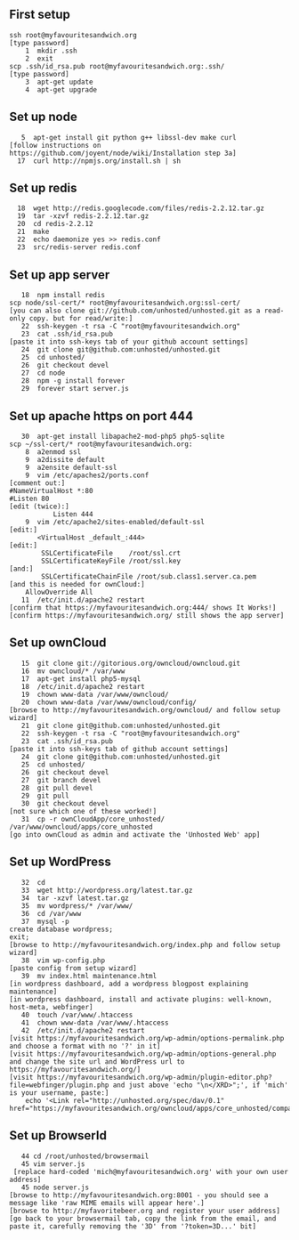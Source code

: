 First setup
-----------

    ssh root@myfavouritesandwich.org
    [type password]
        1  mkdir .ssh
        2  exit
    scp .ssh/id_rsa.pub root@myfavouritesandwich.org:.ssh/
    [type password]
        3  apt-get update
        4  apt-get upgrade


Set up node
-----------
       5  apt-get install git python g++ libssl-dev make curl
    [follow instructions on https://github.com/joyent/node/wiki/Installation step 3a]
      17  curl http://npmjs.org/install.sh | sh

Set up redis
------------
      18  wget http://redis.googlecode.com/files/redis-2.2.12.tar.gz
      19  tar -xzvf redis-2.2.12.tar.gz 
      20  cd redis-2.2.12
      21  make
      22  echo daemonize yes >> redis.conf
      23  src/redis-server redis.conf

Set up app server
-----------------
       18  npm install redis
    scp node/ssl-cert/* root@myfavouritesandwich.org:ssl-cert/
    [you can also clone git://github.com/unhosted/unhosted.git as a read-only copy. but for read/write:]
       22  ssh-keygen -t rsa -C "root@myfavouritesandwich.org"
       23  cat .ssh/id_rsa.pub 
    [paste it into ssh-keys tab of your github account settings]
       24  git clone git@github.com:unhosted/unhosted.git
       25  cd unhosted/
       26  git checkout devel
       27  cd node
       28  npm -g install forever
       29  forever start server.js

Set up apache https on port 444
-------------------------------
       30  apt-get install libapache2-mod-php5 php5-sqlite
    scp ~/ssl-cert/* root@myfavouritesandwich.org:
        8  a2enmod ssl
        9  a2dissite default
        9  a2ensite default-ssl
        9  vim /etc/apaches2/ports.conf
    [comment out:]
    #NameVirtualHost *:80
    #Listen 80
    [edit (twice):]
               Listen 444
        9  vim /etc/apache2/sites-enabled/default-ssl
    [edit:]
           <VirtualHost _default_:444>
    [edit:]
            SSLCertificateFile    /root/ssl.crt
            SSLCertificateKeyFile /root/ssl.key
    [and:]
            SSLCertificateChainFile /root/sub.class1.server.ca.pem
    [and this is needed for ownCloud:]
        AllowOverride All
       11  /etc/init.d/apache2 restart
    [confirm that https://myfavouritesandwich.org:444/ shows It Works!]
    [confirm https://myfavouritesandwich.org/ still shows the app server]

Set up ownCloud
---------------

       15  git clone git://gitorious.org/owncloud/owncloud.git
       16  mv owncloud/* /var/www
       17  apt-get install php5-mysql
       18  /etc/init.d/apache2 restart
       19  chown www-data /var/www/owncloud/
       20  chown www-data /var/www/owncloud/config/
    [browse to http://myfavouritesandwich.org/owncloud/ and follow setup wizard]
       21  git clone git@github.com:unhosted/unhosted.git
       22  ssh-keygen -t rsa -C "root@myfavouritesandwich.org"
       23  cat .ssh/id_rsa.pub 
    [paste it into ssh-keys tab of github account settings]
       24  git clone git@github.com:unhosted/unhosted.git
       25  cd unhosted/
       26  git checkout devel
       27  git branch devel
       28  git pull devel
       29  git pull
       30  git checkout devel
    [not sure which one of these worked!]
       31  cp -r ownCloudApp/core_unhosted/ /var/www/owncloud/apps/core_unhosted
    [go into ownCloud as admin and activate the 'Unhosted Web' app]


Set up WordPress
----------------

       32  cd
       33  wget http://wordpress.org/latest.tar.gz
       34  tar -xzvf latest.tar.gz 
       35  mv wordpress/* /var/www/
       36  cd /var/www
       37  mysql -p
    create database wordpress;
    exit;
    [browse to http://myfavouritesandwich.org/index.php and follow setup wizard]
       38  vim wp-config.php
    [paste config from setup wizard]
       39  mv index.html maintenance.html
    [in wordpress dashboard, add a wordpress blogpost explaining maintenance]
    [in wordpress dashboard, install and activate plugins: well-known, host-meta, webfinger]
       40  touch /var/www/.htaccess
       41  chown www-data /var/www/.htaccess
       42  /etc/init.d/apache2 restart
    [visit https://myfavouritesandwich.org/wp-admin/options-permalink.php and choose a format with no '?' in it]
    [visit https://myfavouritesandwich.org/wp-admin/options-general.php and change the site url and WordPress url to https://myfavouritesandwich.org/]
    [visit https://myfavouritesandwich.org/wp-admin/plugin-editor.php?file=webfinger/plugin.php and just above 'echo "\n</XRD>";', if 'mich' is your username, paste:]
        echo '<Link rel="http://unhosted.org/spec/dav/0.1" href="https://myfavouritesandwich.org/owncloud/apps/core_unhosted/compat.php/mich/unhosted/"/>';

Set up BrowserId
----------------
       44 cd /root/unhosted/browsermail
       45 vim server.js
     [replace hard-coded 'mich@myfavouritesandwich.org' with your own user address]
       45 node server.js
    [browse to http://myfavouritesandwich.org:8001 - you should see a message like 'raw MIME emails will appear here'.]
    [browse to http://myfavoritebeer.org and register your user address]
    [go back to your browsermail tab, copy the link from the email, and paste it, carefully removing the '3D' from '?token=3D...' bit]
